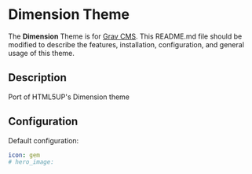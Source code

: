 # Dimension Theme

The **Dimension** Theme is for [Grav CMS](http://github.com/getgrav/grav).  This README.md file should be modified to describe the features, installation, configuration, and general usage of this theme.

## Description

Port of HTML5UP&#039;s Dimension theme

## Configuration

Default configuration:

```yaml
icon: gem
# hero_image:
```
